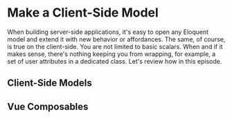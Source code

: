 # Make a Client-Side Model

When building server-side applications, it's easy to open any Eloquent model and extend it with new behavior or affordances. The same, of course, is true on the client-side. You are not limited to basic scalars. When and if it makes sense, there's nothing keeping you from wrapping, for example, a set of user attributes in a dedicated class. Let's review how in this episode.

## Client-Side Models

## Vue Composables
